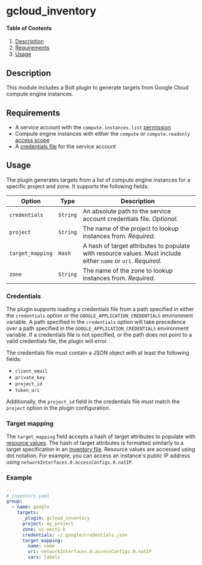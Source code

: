 # gcloud_inventory

#### Table of Contents

1. [Description](#description)
2. [Requirements](#requirements)
3. [Usage](#usage)

## Description

This module includes a Bolt plugin to generate targets from Google Cloud compute engine instances.

## Requirements

- A service account with the `compute.instances.list` [permission](https://cloud.google.com/compute/docs/access/service-accounts#service_account_permissions)
- Compute engine instances with either the `compute` or `compute.readonly` [access scope](https://cloud.google.com/compute/docs/access/service-accounts#accesscopesiam)
- A [credentials file](https://cloud.google.com/iam/docs/creating-managing-service-account-keys#creating_service_account_keys)
  for the service account

## Usage

The plugin generates targets from a list of compute engine instances for a specific project
and zone. It supports the following fields:

| Option | Type | Description |
| ------ | ---- | ----------- |
| `credentials` | `String` | An absolute path to the service account credentials file. _Optional._ |
| `project` | `String` | The name of the project to lookup instances from. _Required_. |
| `target_mapping` | `Hash` | A hash of target attributes to populate with resource values. Must include either `name` or `uri`. _Required_. |
| `zone` | `String` | The name of the zone to lookup instances from. _Required_. |

### Credentials

The plugin supports loading a credentials file from a path specified in either the `credentials` option
or the `GOOGLE_APPLICATION_CREDENTIALS` environment variable. A path specified in the `credentials`
option will take precedence over a path specified in the `GOOGLE_APPLICATION_CREDENTIALS` environment
variable. If a credentials file is not specified, or the path does not point to a valid credentials
file, the plugin will error.

The credentials file must contain a JSON object with at least the following fields:

- `client_email`
- `private_key`
- `project_id`
- `token_uri`

Additionally, the `project_id` field in the credentials file _must_ match the `project` option in
the plugin configuration.

### Target mapping

The `target_mapping` field accepts a hash of target attributes to populate with 
[resource values](https://cloud.google.com/compute/docs/reference/rest/v1/instances/list#response-body).
The hash of target attributes is formatted similarly to a target specification in an 
[inventory file](https://puppet.com/docs/bolt/latest/inventory_file_v2.html#target-object). Resource
values are accessed using dot notation. For example, you can access an instance's public IP address
using `networkInterfaces.0.accessConfigs.0.natIP`.

### Example

```yaml
---
# inventory.yaml
group:
  - name: google
    targets:
      _plugin: gcloud_inventory
      project: my_project
      zone: us-west1-b
      credentials: ~/.google/credentials.json
      target_mapping:
        name: name
        uri: networkInterfaces.0.accessConfigs.0.natIP
        vars: labels
```
